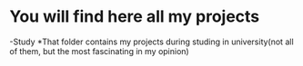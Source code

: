 # You will find here all my projects

-Study
  *That folder contains my projects during studing in university(not all of them, but the most fascinating in my opinion)

